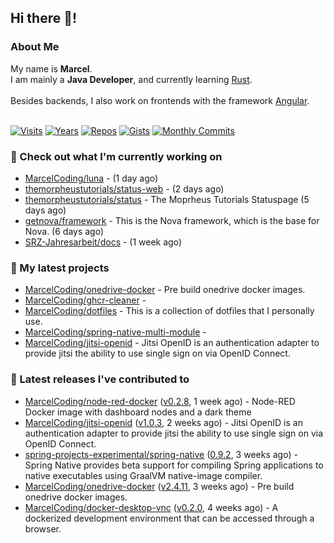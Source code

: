 ## Hi there 👋!




### About Me

My name is **Marcel**.<br>
I am mainly a **Java Developer**, and currently learning [Rust](https://www.rust-lang.org).<br>
<br>
Besides backends, I also work on frontends with the framework [Angular](https://angular.io).
<br>
<br>

[![Visits](https://badges.pufler.dev/visits/MarcelCoding/MarcelCoding?style=flat-square&color=black&logo=github)](https://github.com/MarcelCoding)
[![Years](https://badges.pufler.dev/years/MarcelCoding?style=flat-square&color=black&logo=github)](https://github.com/MarcelCoding)
[![Repos](https://badges.pufler.dev/repos/MarcelCoding?style=flat-square&color=black&logo=github)](https://github.com/MarcelCoding?tab=repositories)
[![Gists](https://badges.pufler.dev/gists/MarcelCoding?style=flat-square&color=black&logo=github)](https://gist.github.com/MarcelCoding)
[![Monthly Commits](https://badges.pufler.dev/commits/monthly/MarcelCoding?style=flat-square&color=black&logo=github)](https://github.com/MarcelCoding)

### 👷 Check out what I'm currently working on

- [MarcelCoding/luna](https://github.com/MarcelCoding/luna) -  (1 day ago)
- [themorpheustutorials/status-web](https://github.com/themorpheustutorials/status-web) -  (2 days ago)
- [themorpheustutorials/status](https://github.com/themorpheustutorials/status) - The Moprheus Tutorials Statuspage (5 days ago)
- [getnova/framework](https://github.com/getnova/framework) - This is the Nova framework, which is the base for Nova. (6 days ago)
- [SRZ-Jahresarbeit/docs](https://github.com/SRZ-Jahresarbeit/docs) -  (1 week ago)

### 🌱 My latest projects

- [MarcelCoding/onedrive-docker](https://github.com/MarcelCoding/onedrive-docker) - Pre build onedrive docker images.
- [MarcelCoding/ghcr-cleaner](https://github.com/MarcelCoding/ghcr-cleaner) - 
- [MarcelCoding/dotfiles](https://github.com/MarcelCoding/dotfiles) - This is a collection of dotfiles that I personally use.
- [MarcelCoding/spring-native-multi-module](https://github.com/MarcelCoding/spring-native-multi-module) - 
- [MarcelCoding/jitsi-openid](https://github.com/MarcelCoding/jitsi-openid) - Jitsi OpenID is an authentication adapter to provide jitsi the ability to use single sign on via OpenID Connect.

### 🔭 Latest releases I've contributed to

- [MarcelCoding/node-red-docker](https://github.com/MarcelCoding/node-red-docker) ([v0.2.8](https://github.com/MarcelCoding/node-red-docker/releases/tag/v0.2.8), 1 week ago) - Node-RED Docker image with dashboard nodes and a dark theme
- [MarcelCoding/jitsi-openid](https://github.com/MarcelCoding/jitsi-openid) ([v1.0.3](https://github.com/MarcelCoding/jitsi-openid/releases/tag/v1.0.3), 2 weeks ago) - Jitsi OpenID is an authentication adapter to provide jitsi the ability to use single sign on via OpenID Connect.
- [spring-projects-experimental/spring-native](https://github.com/spring-projects-experimental/spring-native) ([0.9.2](https://github.com/spring-projects-experimental/spring-native/releases/tag/0.9.2), 3 weeks ago) - Spring Native provides beta support for compiling Spring applications to native executables using GraalVM native-image compiler.
- [MarcelCoding/onedrive-docker](https://github.com/MarcelCoding/onedrive-docker) ([v2.4.11](https://github.com/MarcelCoding/onedrive-docker/releases/tag/v2.4.11), 3 weeks ago) - Pre build onedrive docker images.
- [MarcelCoding/docker-desktop-vnc](https://github.com/MarcelCoding/docker-desktop-vnc) ([v0.2.0](https://github.com/MarcelCoding/docker-desktop-vnc/releases/tag/v0.2.0), 4 weeks ago) - A dockerized development environment that can be accessed through a browser.


